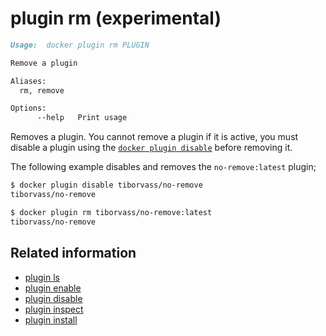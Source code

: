 <!--[metadata]>
+++
title = "plugin rm"
description = "the plugin rm command description and usage"
keywords = ["plugin, rm"]
advisory = "experimental"
[menu.main]
parent = "smn_cli"
+++
<![end-metadata]-->

# plugin rm (experimental)

```markdown
Usage:  docker plugin rm PLUGIN

Remove a plugin

Aliases:
  rm, remove

Options:
      --help   Print usage
```

Removes a plugin. You cannot remove a plugin if it is active, you must disable
a plugin using the [`docker plugin disable`](plugin_disable.md) before removing
it.

The following example disables and removes the `no-remove:latest` plugin;

```bash
$ docker plugin disable tiborvass/no-remove
tiborvass/no-remove

$ docker plugin rm tiborvass/no-remove:latest
tiborvass/no-remove
```

## Related information

* [plugin ls](plugin_ls.md)
* [plugin enable](plugin_enable.md)
* [plugin disable](plugin_disable.md)
* [plugin inspect](plugin_inspect.md)
* [plugin install](plugin_install.md)

